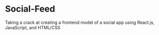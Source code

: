 # Social-Feed
Taking a crack at creating a frontend model of a social app using React.js, JavaScript, and HTML/CSS

